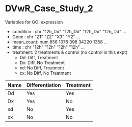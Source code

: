 # DVwR_Case_Study_2

Variables for GOI expression

- condition : chr  "12h_Dd" "12h_Dd" "12h_Dd" "12h_Dd" ...
- Gene      : chr  "Z1" "Z2" "X3" "Y2" ...
- mean_count: num  856 1078 398 34220 1358 ...
- time      : chr  "12h" "12h" "12h" "12h" ...
- treatment: 2 treatments & control (no control in this expt)
  - Dd:    Diff,    Treatment
  - Dx:    Diff, No Treatment
  - xd: No Diff,    Treatment
  - xx: No Diff, No Treatment 


| Name | Differentiation | Treatment |
|-|-|-|
| Dd | Yes | Yes |
| Dx | Yes | No | 
| xd | No | Yes |
| xx | No | No |
